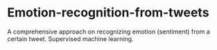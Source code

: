 # Emotion-recognition-from-tweets
A comprehensive approach on recognizing emotion (sentiment) from a certain tweet. Supervised machine learning.
